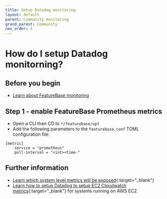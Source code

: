 ```yaml
---
title: Setup Datadog monitoring
layout: default
parent: Community monitoring
grand_parent: Community
nav_order: 1
---
```


# How do I setup Datadog monitorning?



## Before you begin

* [Learn about FeatureBase monitoring](/docs/community/com-monitoring/com-monitoring-home)

## Step 1 - enable FeatureBase Prometheus metrics

* Open a CLI then CD to `*/featurebase/opt`
* Add the following parameters to the `featurebase.conf` TOML configuration file:

```
[metric]
    service = "prometheus"
    poll-interval = "<int><time-"
```



## Further information

* [Learn which system level metrics will be exposed](https://docs.datadoghq.com/integrations/system/){:target="_blank"}
* [Learn how to setup Datadog to setup EC2 Cloudwatch metrics](https://docs.datadoghq.com/integrations/amazon_web_services/?tab=roledelegation#installation){:target="\_blank"} for systems running on AWS EC2.
